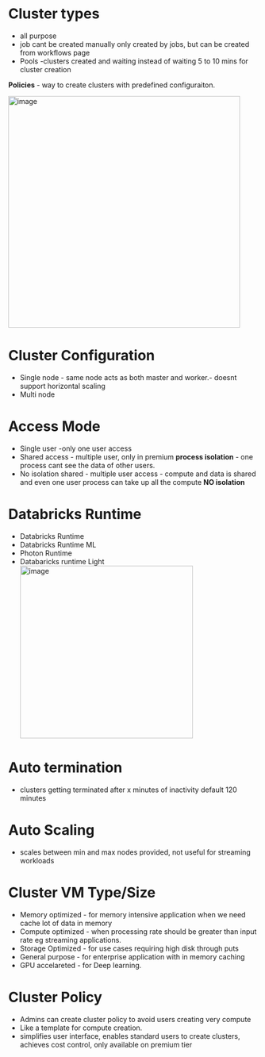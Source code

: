 # Cluster types
- all purpose 
- job cant be created manually only created by jobs, but can be created from workflows page
- Pools -clusters created and waiting instead of waiting 5 to 10 mins for cluster creation

**Policies** - way to create clusters with predefined configuraiton.

<img width="467" alt="image" src="https://github.com/deepakgowtham/Datascience_Basics/assets/47908891/17c4c323-a526-4c8e-adb8-a01419e236aa">

# Cluster Configuration
- Single node - same node acts as both master and worker.- doesnt support horizontal scaling
- Multi node
#  Access Mode
- Single user -only one user access
- Shared access  - multiple user, only in premium  **process isolation** - one process cant see the data of other users.
- No isolation shared - multiple user access - compute and data is shared and even one user process can take up all the compute **NO isolation**

# Databricks Runtime
- Databricks Runtime
- Databricks Runtime ML
- Photon Runtime
- Databaricks runtime Light
  <img width="348" alt="image" src="https://github.com/deepakgowtham/Datascience_Basics/assets/47908891/ecf618e6-f2bf-480d-b4be-941071a3e52d">
# Auto termination
- clusters getting terminated after x minutes of inactivity default 120 minutes

# Auto Scaling
- scales between min and max nodes provided, not useful for streaming workloads

# Cluster VM Type/Size
- Memory optimized - for memory intensive application when we need cache lot of data in memory
- Compute optimized - when processing rate should be greater than input rate eg streaming applications.
- Storage Optimized - for use cases requiring high disk through puts
- General purpose - for enterprise application with in memory caching
- GPU accelareted - for Deep learning.

# Cluster Policy
- Admins can create cluster policy to avoid users creating very compute
- Like a template for compute creation.
- simplifies user interface, enables standard users to create clusters, achieves cost control, only available on premium tier



